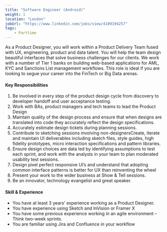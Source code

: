 ```yaml
---
title: "Software Engineer (Android)"
weight: 1
location: "London"
jobUrl: "https://www.linkedin.com/jobs/view/4109194257" 
tags:
    - Parttime
---
```


As a Product Designer, you will work within a Product Delivery Team fused with UX, engineering, product and data talent. You will help the team design beautiful interfaces that solve business challenges for our clients. We work with a number of Tier 1 banks on building web-based applications for AML, KYC and Sanctions List management workflows. This role is ideal if you are looking to segue your career into the FinTech or Big Data arenas.

#### Key Responsibilities

1. Be involved in every step of the product design cycle from discovery to developer handoff and user acceptance testing.
2. Work with BAs, product managers and tech teams to lead the Product Design
3. Maintain quality of the design process and ensure that when designs are translated into code they accurately reflect the design specifications.
4. Accurately estimate design tickets during planning sessions.
5. Contribute to sketching sessions involving non-designersCreate, iterate and maintain UI deliverables including sketch files, style guides, high fidelity prototypes, micro interaction specifications and pattern libraries.
6. Ensure design choices are data led by identifying assumptions to test each sprint, and work with the analysts in your team to plan moderated usability test sessions.
7. Design pixel perfect responsive UI’s and understand that adopting common interface patterns is better for UX than reinventing the wheel
8. Present your work to the wider business at Show & Tell sessions.
9. Be an innovator, technology evangelist and great speaker.
#### Skill & Experience

- You have at least 3 years’ experience working as a Product Designer.
- You have experience using Sketch and InVision or Framer X
- You have some previous experience working in an agile environment – Think two-week sprints.
- You are familiar using Jira and Confluence in your workflow


